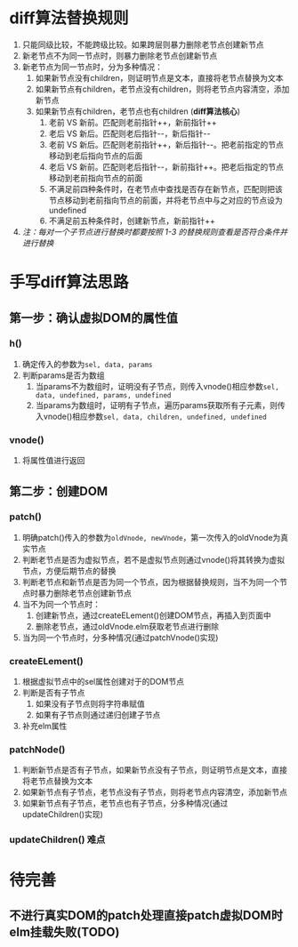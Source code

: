 # diff算法替换规则

1. 只能同级比较，不能跨级比较。如果跨层则暴力删除老节点创建新节点
2. 新老节点不为同一节点时，则暴力删除老节点创建新节点
3. 新老节点为同一节点时，分为多种情况：
   1. 如果新节点没有children，则证明节点是文本，直接将老节点替换为文本
   2. 如果新节点有children，老节点没有children，则将老节点内容清空，添加新节点
   3. 如果新节点有children，老节点也有children   (__diff算法核心__)
      1. 老前 VS 新前。匹配则老前指针++，新前指针++
      2. 老后 VS 新后。匹配则老后指针--，新后指针--
      3. 老前 VS 新后。匹配则老前指针++，新后指针--。把老前指定的节点移动到老后指向节点的后面
      4. 老后 VS 新前。匹配则老后指针--，新前指针++。把老后指定的节点移动到老前指向节点的前面
      5. 不满足前四种条件时，在老节点中查找是否存在新节点，匹配则把该节点移动到老前指向节点的前面，并将老节点中与之对应的节点设为undefined
      6. 不满足前五种条件时，创建新节点，新前指针++
4. *注：每对一个子节点进行替换时都要按照 1-3 的替换规则查看是否符合条件并进行替换*

# 手写diff算法思路

## 第一步：确认虚拟DOM的属性值

### h()
1. 确定传入的参数为`sel, data, params`
2. 判断params是否为数组
   1. 当params不为数组时，证明没有子节点，则传入vnode()相应参数`sel, data, undefined, params, undefined`
   2. 当params为数组时，证明有子节点，遍历params获取所有子元素，则传入vnode()相应参数`sel, data, children, undefined, undefined`

### vnode()
1. 将属性值进行返回

## 第二步：创建DOM

### patch()
1. 明确patch()传入的参数为`oldVnode, newVnode`，第一次传入的oldVnode为真实节点
2. 判断老节点是否为虚拟节点，若不是虚拟节点则通过vnode()将其转换为虚拟节点，方便后期节点的替换
3. 判断老节点和新节点是否为同一个节点，因为根据替换规则，当不为同一个节点时暴力删除老节点创建新节点
4. 当不为同一个节点时：
   1. 创建新节点，通过createELement()创建DOM节点，再插入到页面中
   2. 删除老节点，通过oldVnode.elm获取老节点进行删除
5. 当为同一个节点时，分多种情况(通过patchVnode()实现)

### createELement()
1. 根据虚拟节点中的sel属性创建对于的DOM节点
2. 判断是否有子节点
   1. 如果没有子节点则将字符串赋值
   2. 如果有子节点则通过递归创建子节点
3. 补充elm属性

### patchNode()
1. 判断新节点是否有子节点，如果新节点没有子节点，则证明节点是文本，直接将老节点替换为文本
2. 如果新节点有子节点，老节点没有子节点，则将老节点内容清空，添加新节点
3. 如果新节点有子节点，老节点也有子节点，分多种情况(通过updateChildren()实现)

### updateChildren() __难点__

# 待完善

## 不进行真实DOM的patch处理直接patch虚拟DOM时elm挂载失败(TODO)